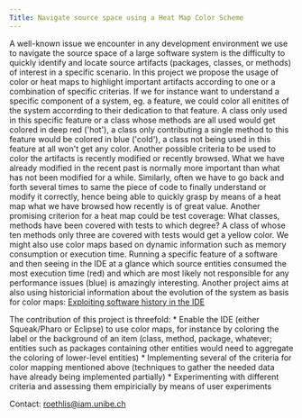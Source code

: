 ```yaml
---
Title: Navigate source space using a Heat Map Color Scheme
---
```


A well-known issue we encounter in any development environment we use to navigate the source space of a large software system is the difficulty to quickly identify and locate source artifacts (packages, classes, or methods) of interest in a specific scenario. In this project we propose the usage of color or heat maps to highlight important artifacts according to one or a combination of specific criterias. If we for instance want to understand a specific component of a system, eg. a feature, we could color all enitites of the system accorrding to their dedication to that feature. A class only used in this specific feature or a class whose methods are all used would get colored in deep red ('hot'), a class only contributing a single method to this feature would be colored in blue ('cold'), a class not being used in this feature at all won't get any color. Another possible criteria to be used to color the artifacts is recently modified or recently browsed. What we have already modified in the recent past is normally more important than what has not been modified for a while. Similarly, often we have to go back and forth several times to same the piece of code to finally understand or modify it correctly, hence being able to quickly grasp by means of a heat map what we have browsed how recently is of great value.
Another promising criterion for a heat map could be test coverage: What classes, methods have been covered with tests to which degree? A class of whose ten methods only three are covered with tests would get a yellow color. We might also use color maps based on dynamic information such as memory consumption or execution time. Running a specific feature of a software and then seeing in the IDE at a glance which source entities consumed the most execution time (red) and which are most likely not responsible for any performance issues (blue) is amazingly interesting.
Another project aims at also using historicial information about the evolution of the system as basis for color maps: [Exploiting software history in the IDE](%base_url%/wiki/projects/mastersbachelorsprojects/obsolete/exploitingsoftwarehistoryintheide)

The contribution of this project is threefold:
\* Enable the IDE (either Squeak/Pharo or Eclipse) to use color maps, for instance by coloring the label or the background of an item (class, method, package, whatever; entities such as packages containing other entities would need to aggregate the coloring of lower-level entities)
\* Implementing several of the criteria for color mapping mentioned above (techniques to gather the needed data have already being implemented partially)
\* Experimenting with different criteria and assessing them empiricially by means of user experiments

Contact: <a href="mailto:roethlis@iam.unibe.ch">roethlis@iam.unibe.ch</a>

